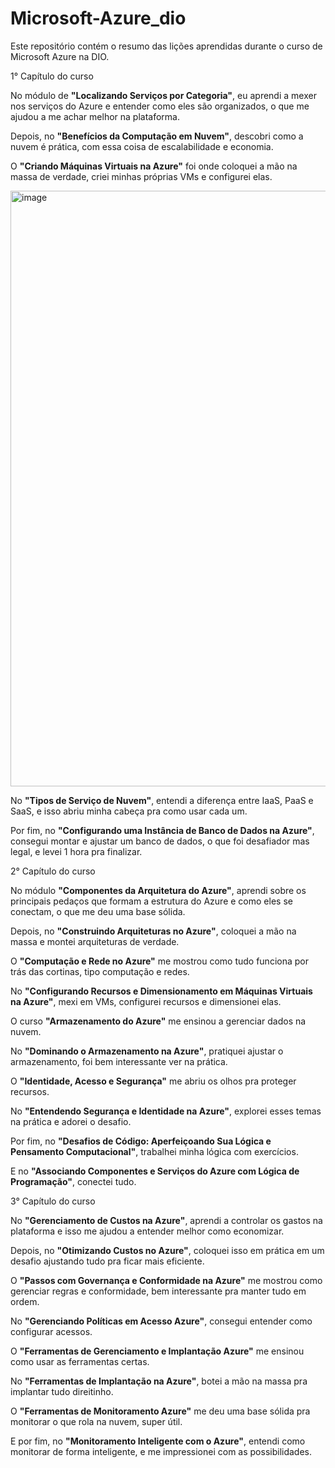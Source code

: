 # Microsoft-Azure_dio
Este repositório contém o resumo das lições aprendidas durante o curso de Microsoft Azure na DIO.

1° Capítulo do curso

No módulo de **"Localizando Serviços por Categoria"**, eu aprendi a mexer nos serviços do Azure e entender como eles são organizados, o que me ajudou a me achar melhor na plataforma. 

Depois, no **"Benefícios da Computação em Nuvem"**, descobri como a nuvem é prática, com essa coisa de escalabilidade e economia.

O **"Criando Máquinas Virtuais na Azure"** foi onde coloquei a mão na massa de verdade, criei minhas próprias VMs e configurei elas. 

<img width="1450" height="953" alt="image" src="https://github.com/user-attachments/assets/c33e5522-1eef-4550-8303-36fb253529a4" />

No **"Tipos de Serviço de Nuvem"**, entendi a diferença entre IaaS, PaaS e SaaS, e isso abriu minha cabeça pra como usar cada um. 

Por fim, no **"Configurando uma Instância de Banco de Dados na Azure"**, consegui montar e ajustar um banco de dados, o que foi desafiador mas legal, e levei 1 hora pra finalizar.

2° Capítulo do curso

No módulo **"Componentes da Arquitetura do Azure"**, aprendi sobre os principais pedaços que formam a estrutura do Azure e como eles se conectam, o que me deu uma base sólida. 

Depois, no **"Construindo Arquiteturas no Azure"**, coloquei a mão na massa e montei arquiteturas de verdade.

O **"Computação e Rede no Azure"** me mostrou como tudo funciona por trás das cortinas, tipo computação e redes. 

No **"Configurando Recursos e Dimensionamento em Máquinas Virtuais na Azure"**, mexi em VMs, configurei recursos e dimensionei elas. 

O curso **"Armazenamento do Azure"** me ensinou a gerenciar dados na nuvem.

No **"Dominando o Armazenamento na Azure"**, pratiquei ajustar o armazenamento, foi bem interessante ver na prática. 

O **"Identidade, Acesso e Segurança"** me abriu os olhos pra proteger recursos. 

No **"Entendendo Segurança e Identidade na Azure"**, explorei esses temas na prática e adorei o desafio. 

Por fim, no **"Desafios de Código: Aperfeiçoando Sua Lógica e Pensamento Computacional"**, trabalhei minha lógica com exercícios. 

E no **"Associando Componentes e Serviços do Azure com Lógica de Programação"**, conectei tudo.

3° Capítulo do curso

No **"Gerenciamento de Custos na Azure"**, aprendi a controlar os gastos na plataforma e isso me ajudou a entender melhor como economizar. 

Depois, no **"Otimizando Custos no Azure"**, coloquei isso em prática em um desafio ajustando tudo pra ficar mais eficiente.

O **"Passos com Governança e Conformidade na Azure"** me mostrou como gerenciar regras e conformidade, bem interessante pra manter tudo em ordem. 

No **"Gerenciando Políticas em Acesso Azure"**, consegui entender como configurar acessos. 

O **"Ferramentas de Gerenciamento e Implantação Azure"** me ensinou como usar as ferramentas certas.

No **"Ferramentas de Implantação na Azure"**, botei a mão na massa pra implantar tudo direitinho. 

O **"Ferramentas de Monitoramento Azure"** me deu uma base sólida pra monitorar o que rola na nuvem, super útil.

E por fim, no **"Monitoramento Inteligente com o Azure"**, entendi como monitorar de forma inteligente, e me impressionei com as possibilidades.

